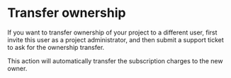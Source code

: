 # Transfer ownership

If you want to transfer ownership of your project to a different user,
first invite this user as a project administrator, and then submit a
support ticket to ask for the ownership transfer.

This action will automatically transfer the subscription charges to the
new owner.
